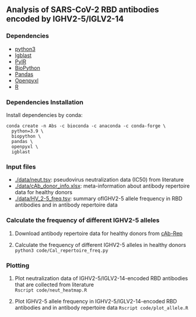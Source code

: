 ## Analysis of SARS-CoV-2 RBD antibodies encoded by IGHV2-5/IGLV2-14

### Dependencies
* [python3](https://www.python.org/downloads/)
* [Igblast](https://github.com/ncbi/igblast)
* [PyIR](https://github.com/crowelab/PyIR)
* [BioPython](https://github.com/biopython/biopython)
* [Pandas](https://pandas.pydata.org/)
* [Openpyxl](https://openpyxl.readthedocs.io/en/stable/)
* [R](https://www.r-project.org/)

### Dependencies Installation
Install dependencies by conda:

```
conda create -n Abs -c bioconda -c anaconda -c conda-forge \
  python=3.9 \
  biopython \
  pandas \
  openpyxl \
  igblast
```

### Input files
* [./data/neut.tsv](./data/neut.tsv): pseudovirus neutralization data (IC50) from literature
* [./data/cAb_donor_info.xlsx](./data/cAb_donor_info.xlsx): meta-information about antibody repertoire data for healthy donors
* [./data/HV_2-5_freq.tsv](./data/HV_2-5_freq.tsv): summary ofIGHV2-5 allele frequency in RBD antibodies and in antibody repertoire data 

### Calculate the frequency of different IGHV2-5 alleles

1. Download antibody repertoire data for healthy donors from [cAb-Rep](https://www.frontiersin.org/articles/10.3389/fimmu.2019.02365/full)

2. Calculate the frequency of different IGHV2-5 alleles in healthy donors   
``python3 code/Cal_repertoire_freq.py``

### Plotting

1. Plot neutralization data of IGHV2-5/IGLV2-14-encoded RBD antibodies that are collected from literature   
``Rscript code/neut_heatmap.R``

2. Plot IGHV2-5 allele frequency in IGHV2-5/IGLV2-14-encoded RBD antibodies and in antibody repertoire data
``Rscript code/plot_allele.R``
